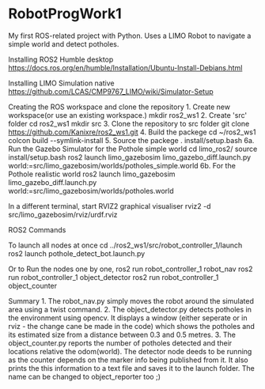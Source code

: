 # RobotProgWork1
My first ROS-related project with Python. Uses a LIMO Robot to navigate a simple world and detect potholes.

Installing ROS2 Humble desktop
    https://docs.ros.org/en/humble/Installation/Ubuntu-Install-Debians.html

Installing LIMO Simulation native
    https://github.com/LCAS/CMP9767_LIMO/wiki/Simulator-Setup

Creating the ROS workspace and clone the repository
    1. Create new workspace(or use an existing workspace.)
        mkdir ros2_ws1
    2. Create 'src' folder
        cd ros2_ws1
        mkdir src
    3. Clone the repository to src folder
        git clone https://github.com/Kanixre/ros2_ws1.git
    4. Build the packege
        cd ~/ros2_ws1
        colcon build --symlink-install
    5. Source the packege
        . install/setup.bash
    6a. Run the Gazebo Simulator for the Pothole simple world
        cd limo_ros2/
        source install/setup.bash
        ros2 launch limo_gazebosim limo_gazebo_diff.launch.py world:=src/limo_gazebosim/worlds/potholes_simple.world
    6b. For the Pothole realistic world
        ros2 launch limo_gazebosim limo_gazebo_diff.launch.py world:=src/limo_gazebosim/worlds/potholes.world

In a different terminal, start RVIZ2 graphical visualiser
    rviz2 -d src/limo_gazebosim/rviz/urdf.rviz

ROS2 Commands

To launch all nodes at once
    cd ../ros2_ws1/src/robot_controller_1/launch
    ros2 launch pothole_detect_bot.launch.py

Or to Run the nodes one by one,
    ros2 run robot_controller_1 robot_nav
    ros2 run robot_controller_1 object_detector
    ros2 run robot_controller_1 object_counter

Summary
    1. The robot_nav.py simply moves the robot around the simulated area using a twist command.
    2. The object_detector.py detects potholes in the environment using opencv. It displays a window (either seperate or in rviz - the change cane be made in the code) which shows the potholes and its estimated size from a distance between 0.3 and 0.5 metres.
    3. The object_counter.py reports the number of potholes detected and their locations relative the odom(world). The detector node deeds to be running as the counter depends on the marker info being published from it. It also prints the this information to a text file and saves it to the launch folder. The name can be changed to object_reporter too ;)
    